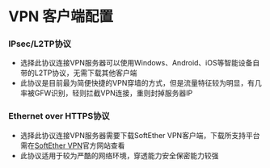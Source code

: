# VPN 客户端配置

### IPsec/L2TP协议

* 选择此协议连接VPN服务器可以使用Windows、Android、iOS等智能设备自带的L2TP协议，无需下载其他客户端
* 此协议是目前最为简便快捷的VPN穿墙的方式，但是流量特征较为明显，有几率被GFW识别，轻则拦截VPN连接，重则封掉服务器IP

### Ethernet over HTTPS协议

* 选择此协议连接VPN服务器需要下载SoftEther VPN客户端，下载所支持平台需在[SoftEther VPN](http://www.softether.org)官方网站查看
* 此协议适用于较为严酷的网络环境，穿透能力安全保密能力较强



